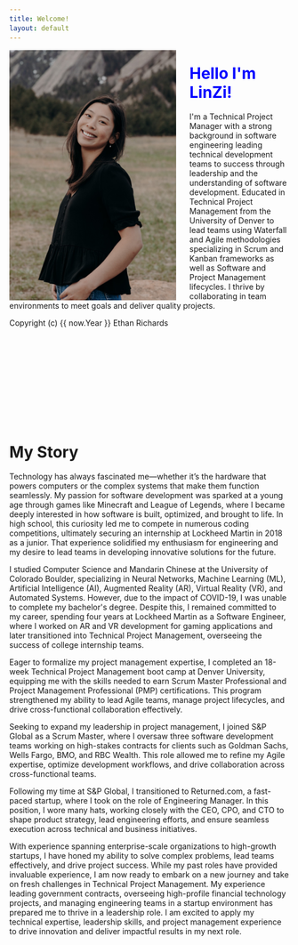 ```yaml
---
title: Welcome!
layout: default
---
```

<img style ="margin-right: 1.5rem" align="left" src= "Website/cover.JPG"
  padding-right = "35"
  width = "300"
  height = "auto">
<h1> <font color = "blue"> Hello I'm LinZi!</font> </h1>
<p>I'm a Technical Project Manager with a strong background in software engineering leading technical development teams to success through leadership and the understanding of software development. Educated in Technical Project Management from the University of Denver to lead teams using Waterfall and Agile methodologies specializing in Scrum and Kanban frameworks as well as Software and Project Management lifecycles. I thrive by collaborating in team environments to meet goals and deliver quality projects.
<p id="copyright">Copyright (c) {{ now.Year }} Ethan Richards</p>
<div class="footer-icons">       
  <a class="footer-icon" href="mailto:ethanrichards22@gmail.com"><i
  class="footer-icon bi bi-envelope-fill"></i></a>
  <a class="footer-icon" href="https://github.com/ezrichards"><i class="footer-icon bi bi-github"></i></a>
  <a class="footer-icon" href="https://www.linkedin.com/in/ezrichards/"><i class="bi bi-linkedin"></i></a>
  <a class="footer-icon" href="https://ezrichards.github.io/index.xml"><i class="bi bi-rss"></i></a>
</div>
<br>
<br>
<br>
<br>
<br>
<br>
<br>
<br>
<br>
<h1>My Story</h1>
<p>
  Technology has always fascinated me—whether it’s the hardware that powers computers or the complex systems that make them function seamlessly. My passion for software development was sparked at a young age through games like Minecraft and League of Legends, where I became deeply interested in how software is built, optimized, and brought to life. In high school, this curiosity led me to compete in numerous coding competitions, ultimately securing an internship at Lockheed Martin in 2018 as a junior. That experience solidified my enthusiasm for engineering and my desire to lead teams in developing innovative solutions for the future.

I studied Computer Science and Mandarin Chinese at the University of Colorado Boulder, specializing in Neural Networks, Machine Learning (ML), Artificial Intelligence (AI), Augmented Reality (AR), Virtual Reality (VR), and Automated Systems. However, due to the impact of COVID-19, I was unable to complete my bachelor's degree. Despite this, I remained committed to my career, spending four years at Lockheed Martin as a Software Engineer, where I worked on AR and VR development for gaming applications and later transitioned into Technical Project Management, overseeing the success of college internship teams.

Eager to formalize my project management expertise, I completed an 18-week Technical Project Management boot camp at Denver University, equipping me with the skills needed to earn Scrum Master Professional and Project Management Professional (PMP) certifications. This program strengthened my ability to lead Agile teams, manage project lifecycles, and drive cross-functional collaboration effectively.

Seeking to expand my leadership in project management, I joined S&P Global as a Scrum Master, where I oversaw three software development teams working on high-stakes contracts for clients such as Goldman Sachs, Wells Fargo, BMO, and RBC Wealth. This role allowed me to refine my Agile expertise, optimize development workflows, and drive collaboration across cross-functional teams.

Following my time at S&P Global, I transitioned to Returned.com, a fast-paced startup, where I took on the role of Engineering Manager. In this position, I wore many hats, working closely with the CEO, CPO, and CTO to shape product strategy, lead engineering efforts, and ensure seamless execution across technical and business initiatives.

With experience spanning enterprise-scale organizations to high-growth startups, I have honed my ability to solve complex problems, lead teams effectively, and drive project success. While my past roles have provided invaluable experience, I am now ready to embark on a new journey and take on fresh challenges in Technical Project Management. My experience leading government contracts, overseeing high-profile financial technology projects, and managing engineering teams in a startup environment has prepared me to thrive in a leadership role. I am excited to apply my technical expertise, leadership skills, and project management experience to drive innovation and deliver impactful results in my next role.


</p>
